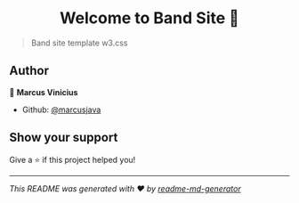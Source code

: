 <h1 align="center">Welcome to Band Site 👋</h1>
<p>
</p>

> Band site template w3.css

## Author

👤 **Marcus Vinicius**

* Github: [@marcusjava](https://github.com/marcusjava)

## Show your support

Give a ⭐️ if this project helped you!

***
_This README was generated with ❤️ by [readme-md-generator](https://github.com/kefranabg/readme-md-generator)_